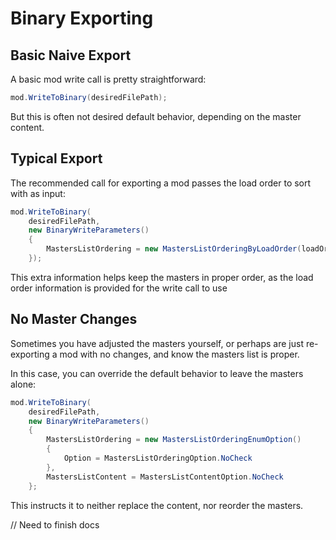 # Binary Exporting
## Basic Naive Export
A basic mod write call is pretty straightforward:
```cs
mod.WriteToBinary(desiredFilePath);
```

But this is often not desired default behavior, depending on the master content.

## Typical Export
The recommended call for exporting a mod passes the load order to sort with as input:
```cs
mod.WriteToBinary(
    desiredFilePath,
    new BinaryWriteParameters()
    {
        MastersListOrdering = new MastersListOrderingByLoadOrder(loadOrder)
    });
```

This extra information helps keep the masters in proper order, as the load order information is provided for the write call to use

## No Master Changes
Sometimes you have adjusted the masters yourself, or perhaps are just re-exporting a mod with no changes, and know the masters list is proper.

In this case, you can override the default behavior to leave the masters alone:
```cs
mod.WriteToBinary(
    desiredFilePath,
    new BinaryWriteParameters()
    {
        MastersListOrdering = new MastersListOrderingEnumOption()
        {
            Option = MastersListOrderingOption.NoCheck
        },
        MastersListContent = MastersListContentOption.NoCheck
    };
```
This instructs it to neither replace the content, nor reorder the masters.

// Need to finish docs
